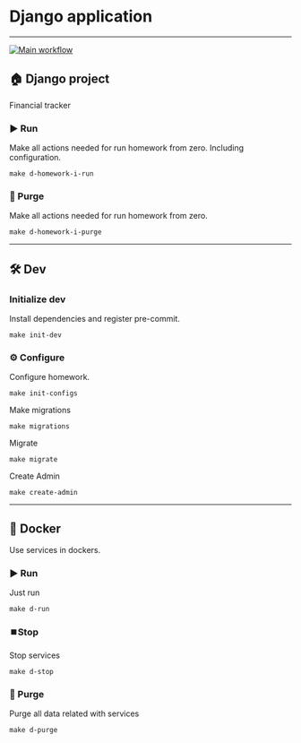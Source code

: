 # Django application

---
[![Main workflow](https://github.com/hillel-i-python-pro-i-2023-06-23/Django_base_project_YY/actions/workflows/main-workflow.yml/badge.svg)](https://github.com/hillel-i-python-pro-i-2023-06-23/Django_base_project_YY/actions/workflows/main-workflow.yml)
## 🏠 Django project

Financial tracker
### ▶️ Run

Make all actions needed for run homework from zero. Including configuration.

```shell
make d-homework-i-run
```

### 🚮 Purge

Make all actions needed for run homework from zero.

```shell
make d-homework-i-purge
```

---

## 🛠️ Dev

### Initialize dev

Install dependencies and register pre-commit.

```shell
make init-dev
```

### ⚙️ Configure

Configure homework.

```shell
make init-configs
```

Make migrations

```shell
make migrations
```

Migrate

```shell
make migrate
```

Create Admin

```shell
make create-admin
```
---

## 🐳 Docker

Use services in dockers.

### ▶️ Run

Just run

```shell
make d-run
```

### ⏹️Stop

Stop services

```shell
make d-stop
```

### 🚮 Purge

Purge all data related with services

```shell
make d-purge
```
